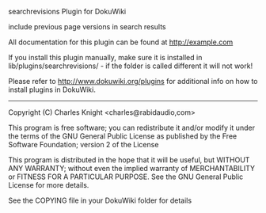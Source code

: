 searchrevisions Plugin for DokuWiki

include previous page versions in search results

All documentation for this plugin can be found at
http://example.com

If you install this plugin manually, make sure it is installed in
lib/plugins/searchrevisions/ - if the folder is called different it
will not work!

Please refer to http://www.dokuwiki.org/plugins for additional info
on how to install plugins in DokuWiki.

----
Copyright (C) Charles Knight <charles@rabidaudio,com>

This program is free software; you can redistribute it and/or modify
it under the terms of the GNU General Public License as published by
the Free Software Foundation; version 2 of the License

This program is distributed in the hope that it will be useful,
but WITHOUT ANY WARRANTY; without even the implied warranty of
MERCHANTABILITY or FITNESS FOR A PARTICULAR PURPOSE.  See the
GNU General Public License for more details.

See the COPYING file in your DokuWiki folder for details
